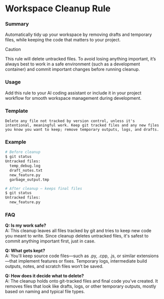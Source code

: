 # Workspace Cleanup Rule

### Summary

Automatically tidy up your workspace by removing drafts and temporary files, while keeping the code that matters to your project.

> [!CAUTION]
> This rule will delete untracked files. To avoid losing anything important, it’s always best to work in a safe environment (such as a development container) and commit important changes before running cleanup.

### Usage

Add this rule to your AI coding assistant or include it in your project workflow for smooth workspace management during development.

### Template

```
Delete any file not tracked by version control, unless it's intentional, meaningful work. Keep git tracked files and any new files you know you want to keep; remove temporary outputs, logs, and drafts.
```

### Example

```bash
# Before cleanup
$ git status
Untracked files:
  temp_debug.log
  draft_notes.txt
  new_feature.py
  garbage_output.tmp

# After cleanup – keeps final files
$ git status
Untracked files:
  new_feature.py
```

### FAQ

**Q: Is my work safe?**  
A: This cleanup leaves all files tracked by git and tries to keep new code you meant to write. Since cleanup deletes untracked files, it's safest to commit anything important first, just in case.

**Q: What gets kept?**  
A: You'll keep source code files—such as .py, .cpp, .js, or similar extensions—that implement features or fixes. Temporary logs, intermediate build outputs, notes, and scratch files won’t be saved.

**Q: How does it decide what to delete?**  
A: The cleanup holds onto git-tracked files and final code you’ve created. It removes files that look like drafts, logs, or other temporary outputs, mostly based on naming and typical file types.
